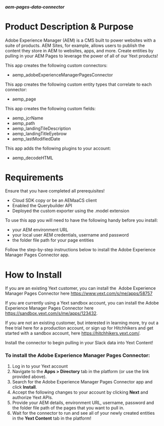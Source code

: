 ##### aem-pages-data-connector

# Product Description & Purpose

Adobe Experience Manager (AEM) is a CMS built to power websites with a suite of products. AEM Sites, for example, allows users to publish the content they store in AEM to websites, apps, and more. Create entities by pulling in your AEM Pages to leverage the power of all of our Yext products! 

This app creates the following custom connectors:	

- aemp\_adobeExperienceManagerPagesConnector

This app creates the following custom entity types that correlate to each connector:		

- aemp\_page

This app creates the following custom fields:

- aemp\_jcrName
- aemp\_path
- aemp\_landingTileDescription
- aemp\_landingTitleEyebrow
- aemp\_lastModifiedDate


This app adds the following plugins to your account:

- aemp\_decodeHTML


# Requirements

Ensure that you have completed all prerequisites!
- Cloud SDK copy or be an AEMaaCS client
- Enabled the Querybuilder API
- Deployed the custom exporter using the .model extension

To use this app you will need to have the following handy before you install:
- your AEM environment URL
- your local user AEM credentials, username and password
- the folder file path for your page entities

Follow the step-by-step instructions below to install the Adobe Experience Manager Pages Connector app.

# How to Install

If you are an existing Yext customer, you can install the  Adobe Experience Manager Pages Connector here <https://www.yext.com/s/me/apps/58757>

If you are currently using a Yext sandbox account, you can install the Adobe Experience Manager Pages Connector here <https://sandbox.yext.com/s/me/apps/123432>.

If you are not an existing customer, but interested in learning more, try out a free trial here for a production account, or sign up for Hitchhikers and get started with a sandbox account, here <https://hitchhikers.yext.com/>. 

Install the connector to begin pulling in your Slack data into Yext Content! 


### To install the Adobe Experience Manager Pages Connector:

1. Log in to your Yext account
2. Navigate to the **Apps > Directory** tab in the platform (or use the link provided above).
3. Search for the Adobe Experience Manager Pages Connector app and click **Install**.
4. Accept the following changes to your account by clicking **Next** and authorize Yext APIs.
5. Provide your AEM details, environment URL, username, password and the folder file path of the pages that you want to pull in.
7. Wait for the connector to run and see all of your newly created entities in the **Yext Content** tab in the platform!






